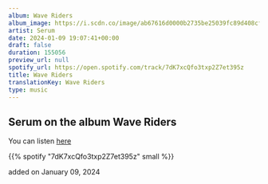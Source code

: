 ```yaml
---
album: Wave Riders
album_image: https://i.scdn.co/image/ab67616d0000b2735be25039fc89d408cf756dc0
artist: Serum
date: 2024-01-09 19:07:41+00:00
draft: false
duration: 155056
preview_url: null
spotify_url: https://open.spotify.com/track/7dK7xcQfo3txp2Z7et395z
title: Wave Riders
translationKey: Wave Riders
type: music
---
```


## Serum on the album Wave Riders

You can listen [here](https://open.spotify.com/track/7dK7xcQfo3txp2Z7et395z)

{{% spotify "7dK7xcQfo3txp2Z7et395z" small %}}

added on January 09, 2024